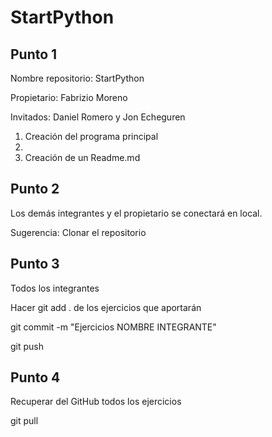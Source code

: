 # StartPython

## Punto 1

Nombre repositorio: StartPython

Propietario: Fabrizio Moreno 

Invitados: Daniel Romero y Jon Echeguren

1. Creación del programa principal
2. 
3. Creación de un Readme.md

## Punto 2

Los demás integrantes y el propietario se conectará en local.

Sugerencia: Clonar el repositorio

## Punto 3

Todos los integrantes

Hacer git add . de los ejercicios que aportarán

git commit -m "Ejercicios NOMBRE INTEGRANTE"

git push

## Punto 4

Recuperar del GitHub todos los ejercicios

git pull
